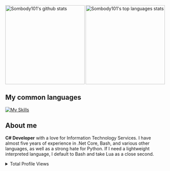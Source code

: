 <a href="https://github.com/anuraghazra/github-readme-stats">
    <img align="left" height=250 src="https://github-readme-stats.vercel.app/api?username=Sombody101&theme=algolia&show_icons=true" alt="Sombody101's github stats">
</a>
<a href="https://github.com/anuraghazra/github-readme-stats">
    <img align="center" height=250 src="https://github-readme-stats.vercel.app/api/top-langs/?username=Sombody101&theme=algolia&hide=java,haskell,hack,glsl&layout=compact&langs_count=20" alt="Sombody101's top languages stats">
</a>

## My common languages
[![My Skills](https://skillicons.dev/icons?i=cs,bash,dotnet,vscode,visualstudio,lua,md,discord&theme=dark)](https://skillicons.dev)

## About me

**C# Developer** with a love for Information Technology Services.
I have almost five years of experience in .Net Core, Bash, and various other languages, as well as a strong hate for Python.
If I need a lightweight interpreted language, I default to Bash and take Lua as a close second.

<details>
    <summary>Total Profile Views</summary>
    <img src="https://komarev.com/ghpvc/?username=Sombody101&label=Views" />
</details>
